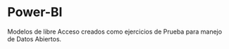 # Power-BI
Modelos de libre Acceso creados como ejercicios de Prueba para manejo de Datos Abiertos.
